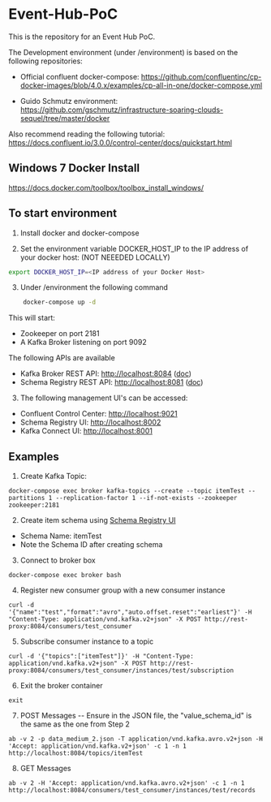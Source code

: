 # Event-Hub-PoC
This is the repository for an Event Hub PoC.

The Development environment (under /environment) is based on the following repositories:

- Official confluent docker-compose:
https://github.com/confluentinc/cp-docker-images/blob/4.0.x/examples/cp-all-in-one/docker-compose.yml

- Guido Schmutz environment:
https://github.com/gschmutz/infrastructure-soaring-clouds-sequel/tree/master/docker

Also recommend reading the following tutorial:
https://docs.confluent.io/3.0.0/control-center/docs/quickstart.html

## Windows 7 Docker Install
https://docs.docker.com/toolbox/toolbox_install_windows/

## To start environment

1) Install docker and docker-compose

2) Set the environment variable DOCKER_HOST_IP to the IP address of your docker host: (NOT NEEEDED LOCALLY)
```bash
export DOCKER_HOST_IP=<IP address of your Docker Host>
```

3) Under /environment the following command

```bash
	docker-compose up -d
```
This will start:

* Zookeeper on port 2181
* A Kafka Broker listening on port 9092

The following APIs are available

* Kafka Broker REST API: [http://localhost:8084](http://localhost:8084) ([doc](https://docs.confluent.io/current/kafka-rest/docs/api.html#api-v2))
* Schema Registry REST API: [http://localhost:8081](http://localhost:8081) ([doc](https://docs.confluent.io/current/schema-registry/docs/api.html#overview))

3) The following management UI's can be accessed:

* Confluent Control Center: [http://localhost:9021](http://localhost:9021)
* Schema Registry UI: [http://localhost:8002](http://localhost:8002)
* Kafka Connect UI: [http://localhost:8001](http://localhost:8001)

## Examples

1) Create Kafka Topic:
```docker
docker-compose exec broker kafka-topics --create --topic itemTest --partitions 1 --replication-factor 1 --if-not-exists --zookeeper zookeeper:2181
```

2) Create item schema using [Schema Registry UI](http://localhost:8002)
* Schema Name: itemTest
* Note the Schema ID after creating schema

3) Connect to broker box
```
docker-compose exec broker bash
```

4) Register new consumer group with a new consumer instance
```
curl -d '{"name":"test","format":"avro","auto.offset.reset":"earliest"}' -H "Content-Type: application/vnd.kafka.v2+json" -X POST http://rest-proxy:8084/consumers/test_consumer
```

5) Subscribe consumer instance to a topic
```
curl -d '{"topics":["itemTest"]}' -H "Content-Type: application/vnd.kafka.v2+json" -X POST http://rest-proxy:8084/consumers/test_consumer/instances/test/subscription
```

6) Exit the broker container
```
exit
```

7) POST Messages -- Ensure in the JSON file, the "value_schema_id" is the same as the one from Step 2
```
ab -v 2 -p data_medium_2.json -T application/vnd.kafka.avro.v2+json -H 'Accept: application/vnd.kafka.v2+json' -c 1 -n 1 http://localhost:8084/topics/itemTest
```

8) GET Messages
```
ab -v 2 -H 'Accept: application/vnd.kafka.avro.v2+json' -c 1 -n 1 http://localhost:8084/consumers/test_consumer/instances/test/records
```